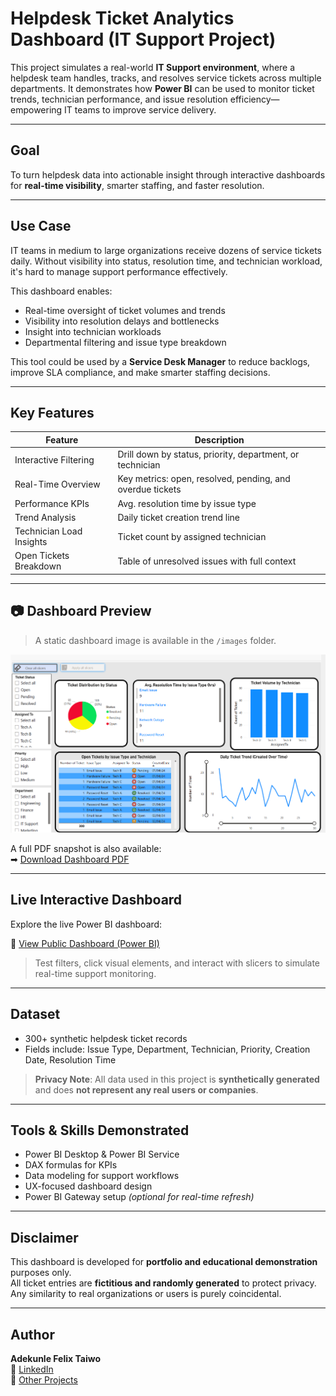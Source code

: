 #  Helpdesk Ticket Analytics Dashboard (IT Support Project)

This project simulates a real-world **IT Support environment**, where a helpdesk team handles, tracks, and resolves service tickets across multiple departments. It demonstrates how **Power BI** can be used to monitor ticket trends, technician performance, and issue resolution efficiency—empowering IT teams to improve service delivery.

---

##  Goal

To turn helpdesk data into actionable insight through interactive dashboards for **real-time visibility**, smarter staffing, and faster resolution.

---

##  Use Case

IT teams in medium to large organizations receive dozens of service tickets daily. Without visibility into status, resolution time, and technician workload, it's hard to manage support performance effectively.

This dashboard enables:

-  Real-time oversight of ticket volumes and trends  
-  Visibility into resolution delays and bottlenecks  
-  Insight into technician workloads  
-  Departmental filtering and issue type breakdown  

This tool could be used by a **Service Desk Manager** to reduce backlogs, improve SLA compliance, and make smarter staffing decisions.

---

## Key Features

| Feature                   | Description                                                                 |
|---------------------------|-----------------------------------------------------------------------------|
|  Interactive Filtering   | Drill down by status, priority, department, or technician                  |
|  Real-Time Overview     | Key metrics: open, resolved, pending, and overdue tickets                  |
|  Performance KPIs       | Avg. resolution time by issue type                                         |
|  Trend Analysis         | Daily ticket creation trend line                                           |
| Technician Load Insights | Ticket count by assigned technician                                       |
| Open Tickets Breakdown | Table of unresolved issues with full context                               |

---

## 📷 Dashboard Preview

>  A static dashboard image is available in the `/images` folder.

![Helpdesk Dashboard](Image/helpdesk-dashboard.png)

  A full PDF snapshot is also available:  
➡ [Download Dashboard PDF](Helpdesk_Ticket_Analytics.pdf)

---

##  Live Interactive Dashboard

Explore the live Power BI dashboard:

 🔗 [View Public Dashboard (Power BI)](https://app.powerbi.com/view?r=eyJrIjoiOTExZTVhNmYtZDA1My00ZjU2LTlmM2MtYTYyMjk0ODhkNDgzIiwidCI6ImZlMDJjYzBmLTUzZjktNDg2ZC05ODM3LTUxMDlhZDVhN2E3ZiJ9)

> Test filters, click visual elements, and interact with slicers to simulate real-time support monitoring.

---

##  Dataset

-  300+ synthetic helpdesk ticket records  
-  Fields include: Issue Type, Department, Technician, Priority, Creation Date, Resolution Time  

>  **Privacy Note**: All data used in this project is **synthetically generated** and does **not represent any real users or companies**.

---

##  Tools & Skills Demonstrated

- Power BI Desktop & Power BI Service  
- DAX formulas for KPIs  
- Data modeling for support workflows  
- UX-focused dashboard design  
- Power BI Gateway setup *(optional for real-time refresh)*

---

##  Disclaimer

This dashboard is developed for **portfolio and educational demonstration** purposes only.  
All ticket entries are **fictitious and randomly generated** to protect privacy.  
Any similarity to real organizations or users is purely coincidental.

---

## Author

**Adekunle Felix Taiwo**  
🔗 [LinkedIn](https://www.linkedin.com/in/felixtaiwo)  
📂 [Other Projects](https://github.com/TAdekunleF)  
